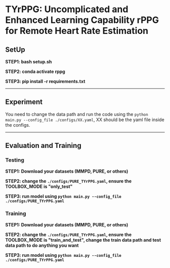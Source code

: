 # TYrPPG: Uncomplicated and Enhanced Learning Capability rPPG for Remote Heart Rate Estimation


## SetUp


**STEP1: bash setup.sh**

**STEP2: conda activate rppg**

**STEP3: pip install -r requirements.txt**

---

## Experiment


You need to change the data path and run the code using the ```python main.py --config_file ./configs/XX.yaml```,  XX should be the yaml file inside the configs.

---

## Evaluation and Training
### Testing

**STEP1: Download your datasets (MMPD, PURE, or others)**

**STEP2: change the ```./configs/PURE_TYrPPG.yaml```, ensure the TOOLBOX_MODE is "only_test"**

**STEP3: run model using ```python main.py --config_file ./configs/PURE_TYrPPG.yaml```**

### Training

**STEP1: Download your datasets (MMPD, PURE, or others)**

**STEP2: change the ```./configs/PURE_TYrPPG.yaml```, ensure the TOOLBOX_MODE is "train_and_test", change the train data path and test data path to do anything you want**

**STEP3: run model using ```python main.py --config_file ./configs/PURE_TYrPPG.yaml```**











